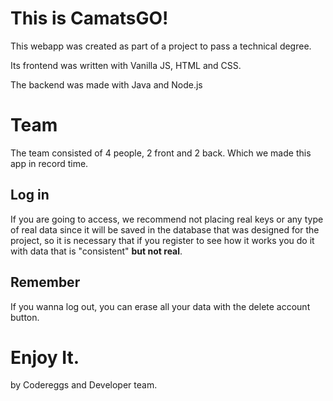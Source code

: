 # This is CamatsGO!

This webapp was created as part of a project to pass a technical degree.

Its frontend was written with Vanilla JS, HTML and CSS.

The backend was made with Java and Node.js

# Team

The team consisted of 4 people, 2 front and 2 back. Which we made this app in record time.

## Log in

If you are going to access, we recommend not placing real keys or any type of real data since it will be saved in the database that was designed for the project, so it is necessary that if you register to see how it works you do it with data that is "consistent" **but not real**.

## Remember

If you wanna log out, you can erase all your data with the delete account button.


# Enjoy It.
by Codereggs and Developer team.
